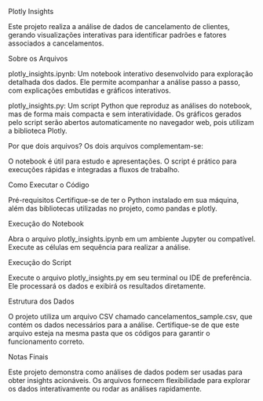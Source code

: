 Plotly Insights

Este projeto realiza a análise de dados de cancelamento de clientes, gerando visualizações interativas para identificar padrões e fatores associados a cancelamentos.

Sobre os Arquivos

plotly_insights.ipynb: Um notebook interativo desenvolvido para exploração detalhada dos dados. Ele permite acompanhar a análise passo a passo, com explicações embutidas e gráficos interativos.

plotly_insights.py: Um script Python que reproduz as análises do notebook, mas de forma mais compacta e sem interatividade. Os gráficos gerados pelo script serão abertos automaticamente no navegador web, pois utilizam a biblioteca Plotly.

Por que dois arquivos? Os dois arquivos complementam-se:

O notebook é útil para estudo e apresentações.
O script é prático para execuções rápidas e integradas a fluxos de trabalho.

Como Executar o Código

Pré-requisitos
Certifique-se de ter o Python instalado em sua máquina, além das bibliotecas utilizadas no projeto, como pandas e plotly.

Execução do Notebook

Abra o arquivo plotly_insights.ipynb em um ambiente Jupyter ou compatível. Execute as células em sequência para realizar a análise.

Execução do Script

Execute o arquivo plotly_insights.py em seu terminal ou IDE de preferência. Ele processará os dados e exibirá os resultados diretamente.

Estrutura dos Dados

O projeto utiliza um arquivo CSV chamado cancelamentos_sample.csv, que contém os dados necessários para a análise. Certifique-se de que este arquivo esteja na mesma pasta que os códigos para garantir o funcionamento correto.

Notas Finais

Este projeto demonstra como análises de dados podem ser usadas para obter insights acionáveis. Os arquivos fornecem flexibilidade para explorar os dados interativamente ou rodar as análises rapidamente.
